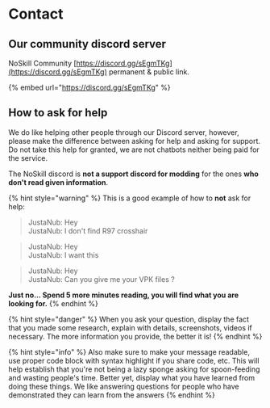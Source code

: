# Contact

## Our community discord server

NoSkill Community [https://discord.gg/sEgmTKg](https://discord.gg/sEgmTKg) permanent & public link.

{% embed url="https://discord.gg/sEgmTKg" %}

## How to ask for help

We do like helping other people through our Discord server, however, please make the difference between asking for help and asking for support. Do not take this help for granted, we are not chatbots neither being paid for the service.

The NoSkill discord is **not a support discord for modding** for the ones **who don't read given information**. 

{% hint style="warning" %}
This is a good example of how to **not** ask for help:

> JustaNub: Hey  
> JustaNub: I don't find R97 crosshair

> JustaNub: Hey  
> JustaNub: I want this

> JustaNub: Hey  
> JustaNub: Can you give me your VPK files ?

**Just no... Spend 5 more minutes reading, you will find what you are looking for.** 
{% endhint %}

{% hint style="danger" %}
When you ask your question, display the fact that you made some research, explain with details, screenshots, videos if necessary. The more information you provide, the better it is!
{% endhint %}

{% hint style="info" %}
Also make sure to make your message readable, use proper code block with syntax highlight if you share code, etc. This will help establish that you're not being a lazy sponge asking for spoon-feeding and wasting people's time. Better yet, display what you have learned from doing these things. We like answering questions for people who have demonstrated they can learn from the answers
{% endhint %}

